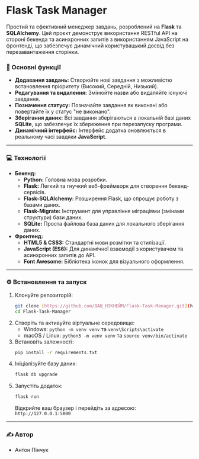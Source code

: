 # Flask Task Manager

Простий та ефективний менеджер завдань, розроблений на **Flask** та **SQLAlchemy**. Цей проєкт демонструє використання RESTful API на стороні бекенда та асинхронних запитів з використанням JavaScript на фронтенді, що забезпечує динамічний користувацький досвід без перезавантаження сторінки.


### 🚀 Основні функції

* **Додавання завдань:** Створюйте нові завдання з можливістю встановлення пріоритету (Високий, Середній, Низький).
* **Редагування та видалення:** Змінюйте назви або видаляйте існуючі завдання.
* **Позначення статусу:** Позначайте завдання як виконані або повертайте їх у статус "не виконано".
* **Зберігання даних:** Всі завдання зберігаються в локальній базі даних **SQLite**, що забезпечує їх збереження при перезапуску програми.
* **Динамічний інтерфейс:** Інтерфейс додатка оновлюється в реальному часі завдяки **JavaScript**.

---

### 💻 Технології

* **Бекенд:**
    * **Python:** Головна мова розробки.
    * **Flask:** Легкий та гнучкий веб-фреймворк для створення бекенд-сервісів.
    * **Flask-SQLAlchemy:** Розширення Flask, що спрощує роботу з базами даних.
    * **Flask-Migrate:** Інструмент для управління міграціями (змінами структури) бази даних.
    * **SQLite:** Проста файлова база даних для локального зберігання даних.
* **Фронтенд:**
    * **HTML5 & CSS3:** Стандартні мови розмітки та стилізації.
    * **JavaScript (ES6):** Для динамічної взаємодії з користувачем та асинхронних запитів до API.
    * **Font Awesome:** Бібліотека іконок для візуального оформлення.

---

### ⚙️ Встановлення та запуск

1.  Клонуйте репозиторій:
    ```bash
    git clone [https://github.com/ВАШ_НІКНЕЙМ/Flask-Task-Manager.git](https://github.com/ВАШ_НІКНЕЙМ/Flask-Task-Manager.git)
    cd Flask-Task-Manager
    ```
2.  Створіть та активуйте віртуальне середовище:
    * Windows: `python -m venv venv` та `venv\Scripts\activate`
    * macOS / Linux: `python3 -m venv venv` та `source venv/bin/activate`
3.  Встановіть залежності:
    ```bash
    pip install -r requirements.txt
    ```
4.  Ініціалізуйте базу даних:
    ```bash
    flask db upgrade
    ```
5.  Запустіть додаток:
    ```bash
    flask run
    ```
    Відкрийте ваш браузер і перейдіть за адресою: `http://127.0.0.1:5000`

---

### ✍️ Автор

* Антон Пінчук